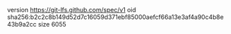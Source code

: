 version https://git-lfs.github.com/spec/v1
oid sha256:b2c2c8b149d52d7c16059d371ebf85000aefcf66a13e3af4a90c4b8e43b9a2cc
size 6055
